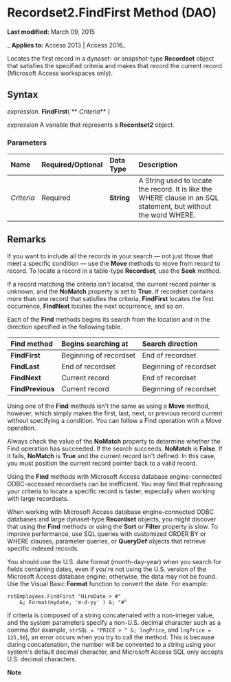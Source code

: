 
# Recordset2.FindFirst Method (DAO)

 **Last modified:** March 09, 2015

 _ **Applies to:** Access 2013 | Access 2016_

Locates the first record in a dynaset- or snapshot-type  **Recordset** object that satisfies the specified criteria and makes that record the current record (Microsoft Access workspaces only).


## Syntax

 _expression_. **FindFirst**( ** _Criteria_** )

 _expression_ A variable that represents a **Recordset2** object.


### Parameters



|**Name**|**Required/Optional**|**Data Type**|**Description**|
|:-----|:-----|:-----|:-----|
| _Criteria_|Required|**String**|A String used to locate the record. It is like the WHERE clause in an SQL statement, but without the word WHERE.|

## Remarks

If you want to include all the records in your search — not just those that meet a specific condition — use the  **Move** methods to move from record to record. To locate a record in a table-type **Recordset**, use the **Seek** method.

If a record matching the criteria isn't located, the current record pointer is unknown, and the  **NoMatch** property is set to **True**. If recordset contains more than one record that satisfies the criteria, **FindFirst** locates the first occurrence, **FindNext** locates the next occurrence, and so on.

Each of the  **Find** methods begins its search from the location and in the direction specified in the following table.



|**Find method**|**Begins searching at**|**Search direction**|
|:-----|:-----|:-----|
|**FindFirst**|Beginning of recordset|End of recordset|
|**FindLast**|End of recordset|Beginning of recordset|
|**FindNext**|Current record|End of recordset|
|**FindPrevious**|Current record|Beginning of recordset|
Using one of the  **Find** methods isn't the same as using a **Move** method, however, which simply makes the first, last, next, or previous record current without specifying a condition. You can follow a Find operation with a Move operation.

Always check the value of the  **NoMatch** property to determine whether the Find operation has succeeded. If the search succeeds, **NoMatch** is **False**. If it fails, **NoMatch** is **True** and the current record isn't defined. In this case, you must position the current record pointer back to a valid record.

Using the  **Find** methods with Microsoft Access database engine-connected ODBC-accessed recordsets can be inefficient. You may find that rephrasing your criteria to locate a specific record is faster, especially when working with large recordsets.

When working with Microsoft Access database engine-connected ODBC databases and large dynaset-type  **Recordset** objects, you might discover that using the **Find** methods or using the **Sort** or **Filter** property is slow. To improve performance, use SQL queries with customized ORDER BY or WHERE clauses, parameter queries, or **QueryDef** objects that retrieve specific indexed records.

You should use the U.S. date format (month-day-year) when you search for fields containing dates, even if you're not using the U.S. version of the Microsoft Access database engine; otherwise, the data may not be found. Use the Visual Basic  **Format** function to convert the date. For example:




```
rstEmployees.FindFirst "HireDate > #" _ 
    &; Format(mydate, 'm-d-yy' ) &; "#" 

```

If criteria is composed of a string concatenated with a non-integer value, and the system parameters specify a non-U.S. decimal character such as a comma (for example,  `strSQL = "PRICE > " &; lngPrice`, and  `lngPrice = 125,50`), an error occurs when you try to call the method. This is because during concatenation, the number will be converted to a string using your system's default decimal character, and Microsoft Access SQL only accepts U.S. decimal characters.


 **Note**  

